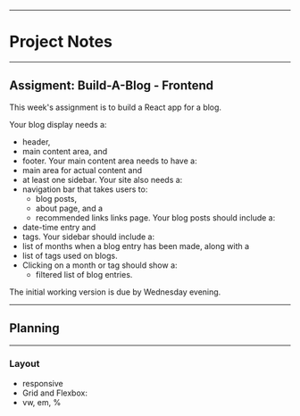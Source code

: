 ****
# __Project Notes__
****

## Assigment: Build-A-Blog - Frontend

This week's assignment is to build a React app for a blog.

Your blog display needs a:
  - header,
  - main content area, and
  - footer.
Your main content area needs to have a:
  - main area for actual content and
  - at least one sidebar.
Your site also needs a:
  - navigation bar that takes users to:
    - blog posts,
    - about page, and a
    - recommended links links page.
Your blog posts should include a:
  - date-time entry and
  - tags.
Your sidebar should include a:
  - list of months when a blog entry has been made, along with a
  - list of tags used on blogs.
  - Clicking on a month or tag should show a:
    - filtered list of blog entries.

The initial working version is due by Wednesday evening.

****
## Planning
****
### Layout

- responsive
- Grid and Flexbox:
- vw, em, %
